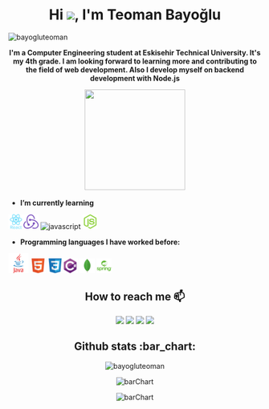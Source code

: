 <h1 align="center">Hi <img src="https://media.giphy.com/media/hvRJCLFzcasrR4ia7z/giphy.gif" width="25px">, I'm Teoman Bayoğlu</h1>
<p align="left"> <img src="https://komarev.com/ghpvc/?username=bayogluteoman" alt="bayogluteoman" /> </p>


<p align="center"><strong>I'm a Computer Engineering student at Eskisehir Technical University. It's my 4th grade. I am looking forward to learning more and contributing to the field of web development. Also I develop myself on backend development with Node.js</strong></p>
<div align="center">
<img src="https://media1.giphy.com/media/vhVqGkxDYxAaRbOWVp/giphy.gif?cid=790b761197801ffa9c29f2ae72ba1ba87ae641b80c77e8d0&rid=giphy.gif&ct=g" width="200" height="200"/>
</div>

- <p><strong>I’m currently learning</strong></p>
<img src="https://github.com/devicons/devicon/blob/master/icons/react/react-original-wordmark.svg" alt="react" width="30" height="30"/><img src="https://github.com/devicons/devicon/blob/master/icons/redux/redux-original.svg" alt="redux" width="30" height="30"/>
<img src="https://media.giphy.com/media/ln7z2eWriiQAllfVcn/giphy.gif" alt="javascript" height="30"> <img src="https://github.com/devicons/devicon/blob/master/icons/nodejs/nodejs-original.svg" alt="charp" width="30" height="30"/> 

- <p><strong>Programming languages I have worked before:</strong></p>
<img src="https://github.com/devicons/devicon/blob/master/icons/java/java-original-wordmark.svg" alt="java" width="40" height="40"/> <img src="https://github.com/devicons/devicon/blob/master/icons/html5/html5-original.svg" alt="html5" width="30" height="30"/> <img src="https://github.com/devicons/devicon/blob/master/icons/css3/css3-original.svg" alt="css3" width="30" height="30"/><img src="https://github.com/devicons/devicon/blob/master/icons/csharp/csharp-original.svg" alt="charp" width="30" height="30"/> <img
src="https://github.com/devicons/devicon/blob/master/icons/mongodb/mongodb-original.svg" alt="charp" width="30" height="30"/> <img
src="https://github.com/devicons/devicon/blob/master/icons/spring/spring-original-wordmark.svg" alt="charp" width="30" height="30"/> 

 <h2 align="center">How to reach me 📫</h2>

<p align="center">
  <a href="mailto:bayogluteoman@gmail.com"><img src="https://img.shields.io/badge/e‑mail-D14836.svg?style=for-the-badge&logo=GMail&logoColor=white"/></a>
  <a href="https://www.instagram.com/teomanbayoglu/"><img src="https://img.shields.io/badge/instagram-E4405F.svg?style=for-the-badge&logo=instagram&logoColor=white"/></a>
  <a href="http://teomanbayoglu.com/"><img src="https://img.shields.io/badge/Web%20Site-9146FF.svg?style=for-the-badge&logo=google-chrome&logoColor=white"/></a>
  <a href="https://www.linkedin.com/in/teoman-bayo%C4%9Flu-47a647197/"><img src="https://img.shields.io/badge/linkedin-0077B5.svg?style=for-the-badge&logo=linkedin&logoColor=white"/></a>
</p>

<h2 align="center">Github stats :bar_chart:</h2>

<p align="center"> <img src="https://github-readme-stats.vercel.app/api?username=bayogluteoman&show_icons=true" alt="bayogluteoman" /></p>

<p align="center"> <img src="https://github-readme-streak-stats.herokuapp.com/?user=bayogluteoman" alt="barChart" /></p>

<p align="center"> <img src="https://github-readme-stats.vercel.app/api/top-langs/?username=bayogluteoman&hide=assembly,pawn,hack&langs_count=15&layout=compact" alt="barChart" /></p>


<!--
**bayogluteoman/bayogluteoman** is a ✨ _special_ ✨ repository because its `README.md` (this file) appears on your GitHub profile.

Here are some ideas to get you started:

- 🔭 I’m currently working on ...
- 🌱 I’m currently learning ...
- 👯 I’m looking to collaborate on ...
- 🤔 I’m looking for help with ...
- 💬 Ask me about ...
- 📫 How to reach me: ...
- 😄 Pronouns: ...
- ⚡ Fun fact: ...
-->

